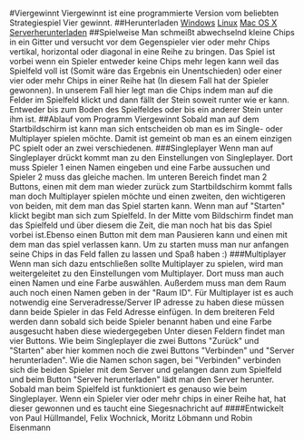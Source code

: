 #Viergewinnt
Viergewinnt ist eine programmierte Version vom beliebten Strategiespiel Vier gewinnt.
##Herunterladen
[Windows](https://github.com/Hobb8s/viergewinnt)
[Linux](https://github.com/Hobb8s/viergewinnt)
[Mac OS X](https://github.com/Hobb8s/viergewinnt)
[Serverherunterladen](https://github.com/Hobb8s/viergewinnt)
##Spielweise
Man schmeißt abwechselnd kleine Chips in ein Gitter und versucht vor dem Gegenspieler vier oder mehr Chips vertikal, horizontal oder diagonal in eine Reihe zu bringen.
Das Spiel ist vorbei wenn ein Spieler entweder keine Chips mehr legen kann weil das Spielfeld voll ist (Somit wäre das Ergebnis ein Unentschieden) oder einer vier oder mehr Chips in einer Reihe hat (In diesem Fall hat der Spieler gewonnen).
In unserem Fall hier legt man die Chips indem man auf die Felder im Spielfeld klickt und dann fällt der Stein soweit runter wie er kann.
Entweder bis zum Boden des Spielfeldes oder bis ein anderer Stein unter ihm ist.
##Ablauf vom Programm Viergewinnt
Sobald man auf dem Startbildschirm ist kann man sich entscheiden ob man es im Single- oder Multiplayer spielen möchte. Damit ist gemeint ob man es an einem einzigen PC spielt oder an zwei verschiedenen. 
###Singleplayer
Wenn man auf Singleplayer drückt kommt man zu den Einstellungen von Singleplayer. Dort muss Spieler 1 einen Namen eingeben und eine Farbe aussuchen und Spieler 2 muss das gleiche machen.
Im unteren Bereich findet man 2 Buttons, einen mit dem man wieder zurück zum Startbildschirm kommt falls man doch Multiplayer spielen möchte und einen zweiten, den wichtigeren von beiden, mit dem man das Spiel starten kann.
Wenn man auf "Starten" klickt begibt man sich zum Spielfeld.
In der Mitte vom Bildschirm findet man das Spielfeld und über diesem die Zeit, die man noch hat bis das Spiel vorbei ist.Ebenso einen Button mit dem man Pausieren kann und einen mit dem man das spiel verlassen kann. 
Um zu starten muss man nur anfangen seine Chips in das Feld fallen zu lassen und Spaß haben :)
###Multiplayer
Wenn man sich dazu entschließen sollte Multiplayer zu spielen, wird man weitergeleitet zu den Einstellungen vom Multiplayer.
Dort muss man auch einen Namen und eine Farbe auswählen. Außerdem muss man dem Raum auch noch einen Namen geben in der "Raum ID".
Für Multiplayer ist es auch notwendig eine Serveradresse/Server IP adresse zu haben diese müssen dann beide Spieler in das Feld Adresse einfügen.
In dem breiteren Feld werden dann sobald sich beide Spieler benannt haben und eine Farbe ausgesucht haben diese wiedergegeben
Unter diesen Feldern findet man vier Buttons. Wie beim Singleplayer die zwei Buttons "Zurück" und "Starten" aber hier kommen noch die zwei Buttons "Verbinden" und "Server herunterladen".
Wie die Namen schon sagen, bei "Verbinden" verbinden sich die beiden Spieler mit dem Server und gelangen dann zum Spielfeld und beim Button "Server herunterladen" lädt man den Server herunter.
Sobald man beim Spielfeld ist funktioniert es genauso wie beim Singleplayer.
Wenn ein Spieler vier oder mehr chips in einer Reihe hat, hat dieser gewonnen und es taucht eine Siegesnachricht auf 
####Entwickelt von
Paul Hüllmandel, Felix Wochnick, Moritz Löbmann und Robin Eisenmann